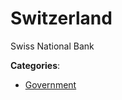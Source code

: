 # Switzerland


Swiss National Bank



**Categories**:

- [Government](https://github.com/apis-list/apis-list#government)



